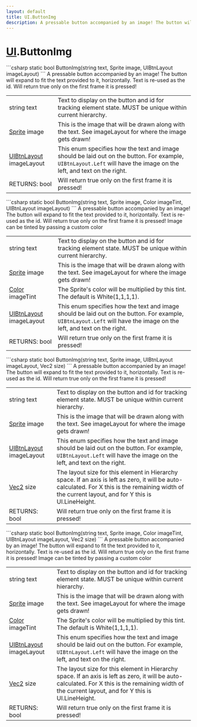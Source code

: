 ```yaml
---
layout: default
title: UI.ButtonImg
description: A pressable button accompanied by an image! The button will expand to fit the text provided to it, horizontally. Text is re-used as the id. Will return true only on the first frame it is pressed!
---
```

# [UI]({{site.url}}/Pages/StereoKit/UI.html).ButtonImg

<div class='signature' markdown='1'>
```csharp
static bool ButtonImg(string text, Sprite image, UIBtnLayout imageLayout)
```
A pressable button accompanied by an image! The button
will expand to fit the text provided to it, horizontally. Text is
re-used as the id. Will return true only on the first frame it is
pressed!
</div>

|  |  |
|--|--|
|string text|Text to display on the button and id for             tracking element state. MUST be unique within current hierarchy.|
|[Sprite]({{site.url}}/Pages/StereoKit/Sprite.html) image|This is the image that will be drawn along with             the text. See imageLayout for where the image gets drawn!|
|[UIBtnLayout]({{site.url}}/Pages/StereoKit/UIBtnLayout.html) imageLayout|This enum specifies how the text and             image should be laid out on the button. For example, `UIBtnLayout.Left`             will have the image on the left, and text on the right.|
|RETURNS: bool|Will return true only on the first frame it is pressed!|

<div class='signature' markdown='1'>
```csharp
static bool ButtonImg(string text, Sprite image, Color imageTint, UIBtnLayout imageLayout)
```
A pressable button accompanied by an image! The button
will expand to fit the text provided to it, horizontally. Text is
re-used as the id. Will return true only on the first frame it is
pressed! Image can be tinted by passing a custom color
</div>

|  |  |
|--|--|
|string text|Text to display on the button and id for             tracking element state. MUST be unique within current hierarchy.|
|[Sprite]({{site.url}}/Pages/StereoKit/Sprite.html) image|This is the image that will be drawn along with             the text. See imageLayout for where the image gets drawn!|
|[Color]({{site.url}}/Pages/StereoKit/Color.html) imageTint|The Sprite's color will be multiplied by             this tint. The default is White(1,1,1,1).|
|[UIBtnLayout]({{site.url}}/Pages/StereoKit/UIBtnLayout.html) imageLayout|This enum specifies how the text and             image should be laid out on the button. For example, `UIBtnLayout.Left`             will have the image on the left, and text on the right.|
|RETURNS: bool|Will return true only on the first frame it is pressed!|

<div class='signature' markdown='1'>
```csharp
static bool ButtonImg(string text, Sprite image, UIBtnLayout imageLayout, Vec2 size)
```
A pressable button accompanied by an image! The button
will expand to fit the text provided to it, horizontally. Text is
re-used as the id. Will return true only on the first frame it is
pressed!
</div>

|  |  |
|--|--|
|string text|Text to display on the button and id for             tracking element state. MUST be unique within current hierarchy.|
|[Sprite]({{site.url}}/Pages/StereoKit/Sprite.html) image|This is the image that will be drawn along with             the text. See imageLayout for where the image gets drawn!|
|[UIBtnLayout]({{site.url}}/Pages/StereoKit/UIBtnLayout.html) imageLayout|This enum specifies how the text and             image should be laid out on the button. For example, `UIBtnLayout.Left`             will have the image on the left, and text on the right.|
|[Vec2]({{site.url}}/Pages/StereoKit/Vec2.html) size|The layout size for this element in Hierarchy             space. If an axis is left as zero, it will be auto-calculated. For             X this is the remaining width of the current layout, and for Y this             is UI.LineHeight.|
|RETURNS: bool|Will return true only on the first frame it is pressed!|

<div class='signature' markdown='1'>
```csharp
static bool ButtonImg(string text, Sprite image, Color imageTint, UIBtnLayout imageLayout, Vec2 size)
```
A pressable button accompanied by an image! The button
will expand to fit the text provided to it, horizontally. Text is
re-used as the id. Will return true only on the first frame it is
pressed! Image can be tinted by passing a custom color
</div>

|  |  |
|--|--|
|string text|Text to display on the button and id for             tracking element state. MUST be unique within current hierarchy.|
|[Sprite]({{site.url}}/Pages/StereoKit/Sprite.html) image|This is the image that will be drawn along with             the text. See imageLayout for where the image gets drawn!|
|[Color]({{site.url}}/Pages/StereoKit/Color.html) imageTint|The Sprite's color will be multiplied by             this tint. The default is White(1,1,1,1).|
|[UIBtnLayout]({{site.url}}/Pages/StereoKit/UIBtnLayout.html) imageLayout|This enum specifies how the text and             image should be laid out on the button. For example, `UIBtnLayout.Left`             will have the image on the left, and text on the right.|
|[Vec2]({{site.url}}/Pages/StereoKit/Vec2.html) size|The layout size for this element in Hierarchy             space. If an axis is left as zero, it will be auto-calculated. For             X this is the remaining width of the current layout, and for Y this             is UI.LineHeight.|
|RETURNS: bool|Will return true only on the first frame it is pressed!|




